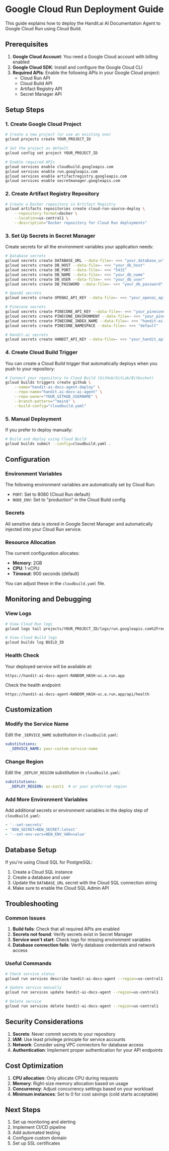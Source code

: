 # Google Cloud Run Deployment Guide

This guide explains how to deploy the Handit.ai AI Documentation Agent to Google Cloud Run using Cloud Build.

## Prerequisites

1. **Google Cloud Account**: You need a Google Cloud account with billing enabled
2. **Google Cloud SDK**: Install and configure the Google Cloud CLI
3. **Required APIs**: Enable the following APIs in your Google Cloud project:
   - Cloud Run API
   - Cloud Build API
   - Artifact Registry API
   - Secret Manager API

## Setup Steps

### 1. Create Google Cloud Project

```bash
# Create a new project (or use an existing one)
gcloud projects create YOUR_PROJECT_ID

# Set the project as default
gcloud config set project YOUR_PROJECT_ID

# Enable required APIs
gcloud services enable cloudbuild.googleapis.com
gcloud services enable run.googleapis.com
gcloud services enable artifactregistry.googleapis.com
gcloud services enable secretmanager.googleapis.com
```

### 2. Create Artifact Registry Repository

```bash
# Create a Docker repository in Artifact Registry
gcloud artifacts repositories create cloud-run-source-deploy \
    --repository-format=docker \
    --location=us-central1 \
    --description="Docker repository for Cloud Run deployments"
```

### 3. Set Up Secrets in Secret Manager

Create secrets for all the environment variables your application needs:

```bash
# Database secrets
gcloud secrets create DATABASE_URL --data-file=- <<< "your_database_url"
gcloud secrets create DB_HOST --data-file=- <<< "your_db_host"
gcloud secrets create DB_PORT --data-file=- <<< "5432"
gcloud secrets create DB_NAME --data-file=- <<< "your_db_name"
gcloud secrets create DB_USER --data-file=- <<< "your_db_user"
gcloud secrets create DB_PASSWORD --data-file=- <<< "your_db_password"

# OpenAI secrets
gcloud secrets create OPENAI_API_KEY --data-file=- <<< "your_openai_api_key"

# Pinecone secrets
gcloud secrets create PINECONE_API_KEY --data-file=- <<< "your_pinecone_api_key"
gcloud secrets create PINECONE_ENVIRONMENT --data-file=- <<< "your_pinecone_environment"
gcloud secrets create PINECONE_INDEX_NAME --data-file=- <<< "handit-ai-docs"
gcloud secrets create PINECONE_NAMESPACE --data-file=- <<< "default"

# Handit.ai secrets
gcloud secrets create HANDIT_API_KEY --data-file=- <<< "your_handit_api_key"
```

### 4. Create Cloud Build Trigger

You can create a Cloud Build trigger that automatically deploys when you push to your repository:

```bash
# Connect your repository to Cloud Build (GitHub/GitLab/Bitbucket)
gcloud builds triggers create github \
    --name="handit-ai-docs-agent-deploy" \
    --repo-name="handit.ai-docs-ai-agent" \
    --repo-owner="YOUR_GITHUB_USERNAME" \
    --branch-pattern="^main$" \
    --build-config="cloudbuild.yaml"
```

### 5. Manual Deployment

If you prefer to deploy manually:

```bash
# Build and deploy using Cloud Build
gcloud builds submit --config=cloudbuild.yaml .
```

## Configuration

### Environment Variables

The following environment variables are automatically set by Cloud Run:
- `PORT`: Set to 8080 (Cloud Run default)
- `NODE_ENV`: Set to "production" in the Cloud Build config

### Secrets

All sensitive data is stored in Google Secret Manager and automatically injected into your Cloud Run service.

### Resource Allocation

The current configuration allocates:
- **Memory**: 2GB
- **CPU**: 1 vCPU
- **Timeout**: 900 seconds (default)

You can adjust these in the `cloudbuild.yaml` file.

## Monitoring and Debugging

### View Logs

```bash
# View Cloud Run logs
gcloud logs tail projects/YOUR_PROJECT_ID/logs/run.googleapis.com%2Frequests

# View Cloud Build logs
gcloud builds log BUILD_ID
```

### Health Check

Your deployed service will be available at:
```
https://handit-ai-docs-agent-RANDOM_HASH-uc.a.run.app
```

Check the health endpoint:
```
https://handit-ai-docs-agent-RANDOM_HASH-uc.a.run.app/api/health
```

## Customization

### Modify the Service Name

Edit the `_SERVICE_NAME` substitution in `cloudbuild.yaml`:

```yaml
substitutions:
  _SERVICE_NAME: your-custom-service-name
```

### Change Region

Edit the `_DEPLOY_REGION` substitution in `cloudbuild.yaml`:

```yaml
substitutions:
  _DEPLOY_REGION: us-east1  # or your preferred region
```

### Add More Environment Variables

Add additional secrets or environment variables in the deploy step of `cloudbuild.yaml`:

```yaml
- '--set-secrets'
- 'NEW_SECRET=NEW_SECRET:latest'
- '--set-env-vars=NEW_ENV_VAR=value'
```

## Database Setup

If you're using Cloud SQL for PostgreSQL:

1. Create a Cloud SQL instance
2. Create a database and user
3. Update the `DATABASE_URL` secret with the Cloud SQL connection string
4. Make sure to enable the Cloud SQL Admin API

## Troubleshooting

### Common Issues

1. **Build fails**: Check that all required APIs are enabled
2. **Secrets not found**: Verify secrets exist in Secret Manager
3. **Service won't start**: Check logs for missing environment variables
4. **Database connection fails**: Verify database credentials and network access

### Useful Commands

```bash
# Check service status
gcloud run services describe handit-ai-docs-agent --region=us-central1

# Update service manually
gcloud run services update handit-ai-docs-agent --region=us-central1

# Delete service
gcloud run services delete handit-ai-docs-agent --region=us-central1
```

## Security Considerations

1. **Secrets**: Never commit secrets to your repository
2. **IAM**: Use least privilege principle for service accounts
3. **Network**: Consider using VPC connectors for database access
4. **Authentication**: Implement proper authentication for your API endpoints

## Cost Optimization

1. **CPU allocation**: Only allocate CPU during requests
2. **Memory**: Right-size memory allocation based on usage
3. **Concurrency**: Adjust concurrency settings based on your workload
4. **Minimum instances**: Set to 0 for cost savings (cold starts acceptable)

## Next Steps

1. Set up monitoring and alerting
2. Implement CI/CD pipeline
3. Add automated testing
4. Configure custom domain
5. Set up SSL certificates 